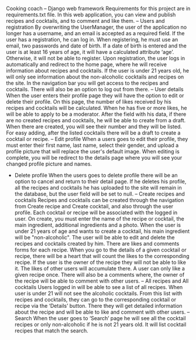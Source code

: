 Cooking coach – Django web framework
Requirements for this project are in requirements.txt file.
In this web application, you can view and publish recipes and cocktails, and to comment and like them.
– Users and registration
By overwriting the UserManager, the user of the application no longer has a username, and an email is accepted as a required field.
If the user has a registration, he can log in. When registering, he must use an email, two passwords and date of birth. If a date of birth is entered and the user is at least 16 years of age, it will have a calculated attribute ‘age’. Otherwise, it will not be able to register. Upon registration, the user logs in automatically and redirect to the home page, where he will receive information about recipes and cocktails. If the user is under 21 years old, he will only see information about the non-alcoholic cocktails and recipes on the site. In the navigation bar you will get access to the recipes and cocktails. There will also be an option to log out from there.
– User details
When the user enters their profile page they will have the option to edit or delete their profile. On this page, the number of likes received by his recipes and cocktails will be calculated. When he has five or more likes, he will be able to apply to be a moderator. After the field with his data, if there are no created recipes and cocktails, he will be able to create from a draft. When there are created, you will see their number and they will be listed. For easy adding, after the listed cocktails there will be a draft to create a cocktail or recipe.
– Edit profile
When a users goes to edit their profile, they must enter their first name, last name, select their gender, and upload a profile picture that will replace the user's default image. When editing is complete, you will be redirect to the details page where you will see your changed profile picture and names.
- Delete profile
When the users goes to delete profile there will be an option to cancel and return to their detail page. If he deletes his profile, all the recipes and cocktails he has uploaded to the site will remain in the database, but the user field will be set to null.
– Create recipes and cocktails
Recipes and cocktails can be created through the navigation from Create recipe and Create cocktail, and also through the user profile. Each cocktail or recipe will be associated with the logged in user. On create, you must enter the name of the recipe or cocktail, the main ingredient, additional ingredients and a photo. When the user is under 21 years of age and wants to create a cocktail, his main ingredient will be "non-alcoholic".
The user will be able to edit and delete the recipes and cocktails created by him. There are likes and comments forms for each recipe. When you go to the details of a given cocktail or recipe, there will be a heart that will count the likes to the corresponding recipe. If the user is the owner of the recipe they will not be able to like it. The likes of other users will accumulate there. A user can only like a given recipe once. There will also be a comments where, the owner of the recipe will be able to comment with other users.
– All recipes and All cocktails
Users logged in will be able to see a list of all recipes. When user is under 21 will not see the alcoholic cocktails. From this list with recipes and cocktails, they can go to the corresponding cocktail or recipe via the ‘Details’ button. There they will get detailed information about the recipe and will be able to like and comment with other users.
– Search
When the user goes to ‘Search’ page he will see all the cocktail recipes or only non-alcoholic if he is not 21 years old. It will list cocktail recipes that match the search.
